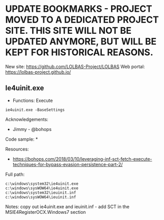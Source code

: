 # UPDATE BOOKMARKS - PROJECT MOVED TO A DEDICATED PROJECT SITE. THIS SITE WILL NOT BE UPDATED ANYMORE, BUT WILL BE KEPT FOR HISTORICAL REASONS.
New site: https://github.com/LOLBAS-Project/LOLBAS
Web portal: https://lolbas-project.github.io/ 
## Ie4uinit.exe

* Functions: Execute

```
ie4uinit.exe -BaseSettings    
```

Acknowledgements:
* Jimmy - @bohops

Code sample:
* 

Resources:
* https://bohops.com/2018/03/10/leveraging-inf-sct-fetch-execute-techniques-for-bypass-evasion-persistence-part-2/

Full path:
```
c:\windows\system32\ie4uinit.exe    
c:\windows\sysWOW64\ie4uinit.exe    
c:\windows\system32\ieuinit.inf    
c:\windows\sysWOW64\ieuinit.inf    
```

Notes:
copy out ie4uinit.exe and ieuinit.inf - add SCT in the MSIE4RegisterOCX.Windows7 section

 
